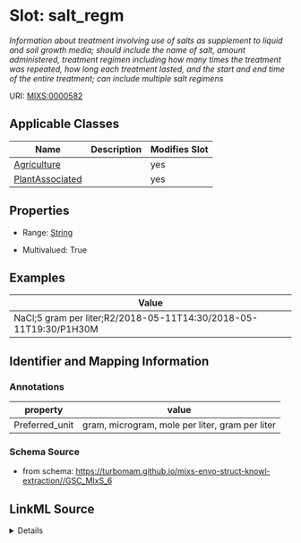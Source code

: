 # Slot: salt_regm


_Information about treatment involving use of salts as supplement to liquid and soil growth media; should include the name of salt, amount administered, treatment regimen including how many times the treatment was repeated, how long each treatment lasted, and the start and end time of the entire treatment; can include multiple salt regimens_



URI: [MIXS:0000582](https://w3id.org/mixs/0000582)



<!-- no inheritance hierarchy -->




## Applicable Classes

| Name | Description | Modifies Slot |
| --- | --- | --- |
[Agriculture](Agriculture.md) |  |  yes  |
[PlantAssociated](PlantAssociated.md) |  |  yes  |







## Properties

* Range: [String](String.md)

* Multivalued: True






## Examples

| Value |
| --- |
| NaCl;5 gram per liter;R2/2018-05-11T14:30/2018-05-11T19:30/P1H30M |

## Identifier and Mapping Information





### Annotations

| property | value |
| --- | --- |
| Preferred_unit | gram, microgram, mole per liter, gram per liter |



### Schema Source


* from schema: https://turbomam.github.io/mixs-envo-struct-knowl-extraction//GSC_MIxS_6




## LinkML Source

<details>
```yaml
name: salt_regm
annotations:
  Preferred_unit:
    tag: Preferred_unit
    value: gram, microgram, mole per liter, gram per liter
description: Information about treatment involving use of salts as supplement to liquid
  and soil growth media; should include the name of salt, amount administered, treatment
  regimen including how many times the treatment was repeated, how long each treatment
  lasted, and the start and end time of the entire treatment; can include multiple
  salt regimens
title: salt regimen
notes:
- regimen
- salt
examples:
- value: NaCl;5 gram per liter;R2/2018-05-11T14:30/2018-05-11T19:30/P1H30M
from_schema: https://turbomam.github.io/mixs-envo-struct-knowl-extraction//GSC_MIxS_6
rank: 1000
slot_uri: MIXS:0000582
multivalued: true
alias: salt_regm
domain_of:
- Agriculture
- PlantAssociated
range: string

```
</details>